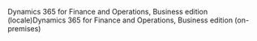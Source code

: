 <span data-ttu-id="8f659-101">Dynamics 365 for Finance and Operations, Business edition (locale)</span><span class="sxs-lookup"><span data-stu-id="8f659-101">Dynamics 365 for Finance and Operations, Business edition (on-premises)</span></span>
